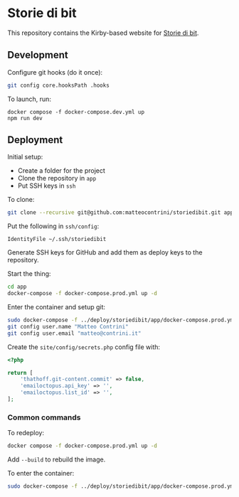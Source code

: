 # Storie di bit

This repository contains the Kirby-based website for [Storie di bit](https://storiedibit.it).

## Development

Configure git hooks (do it once):

```bash
git config core.hooksPath .hooks
```

To launch, run:

```
docker compose -f docker-compose.dev.yml up
npm run dev
```

## Deployment

Initial setup:

- Create a folder for the project
- Clone the repository in `app`
- Put SSH keys in `ssh`

To clone:

```bash
git clone --recursive git@github.com:matteocontrini/storiedibit.git app
```

Put the following in `ssh/config`:

```
IdentityFile ~/.ssh/storiedibit
```

Generate SSH keys for GitHub and add them as deploy keys to the repository.

Start the thing:

```bash
cd app
docker-compose -f docker-compose.prod.yml up -d
```

Enter the container and setup git:

```bash
sudo docker-compose -f ../deploy/storiedibit/app/docker-compose.prod.yml exec --user application kirby /bin/bash
git config user.name "Matteo Contrini"
git config user.email "matteo@contrini.it"
```

Create the `site/config/secrets.php` config file with:

```php
<?php

return [
    'thathoff.git-content.commit' => false,
    'emailoctopus.api_key' => '',
    'emailoctopus.list_id' => '',
];
```  

### Common commands

To redeploy:

```bash
docker compose -f docker-compose.prod.yml up -d
```

Add `--build` to rebuild the image.

To enter the container:

```bash
sudo docker-compose -f ../deploy/storiedibit/app/docker-compose.prod.yml exec --user application kirby /bin/bash
```
